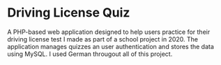 # Driving License Quiz

A PHP-based web application designed to help users practice for their driving license test I made as part of a school project in 2020. The application manages quizzes an user authentication and stores the data using MySQL. 
I used German througout all of this project.


